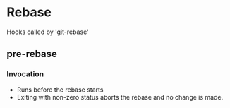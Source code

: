 # Rebase
Hooks called by 'git-rebase'

## pre-rebase

### Invocation
 * Runs before the rebase starts
 * Exiting with non-zero status aborts the rebase and no change is made.

